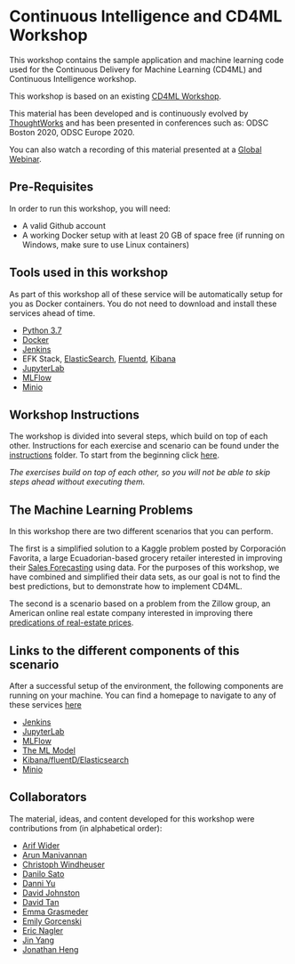 # Continuous Intelligence and CD4ML Workshop


This workshop contains the sample application and machine learning code used for the Continuous Delivery for Machine Learning (CD4ML) and Continuous Intelligence workshop. 

This workshop is based on an existing [CD4ML Workshop](https://github.com/ThoughtWorksInc/cd4ml-workshop).

This material has been developed and is continuously evolved by [ThoughtWorks](https://www.thoughtworks.com/open-source) and has been presented in conferences such as: ODSC Boston 2020, ODSC Europe 2020.

You can also watch a recording of this material presented at a [Global Webinar](https://www.thoughtworks.com/continuous-delivery-for-machine-learning).

## Pre-Requisites

In order to run this workshop, you will need:

* A valid Github account
* A working Docker setup with at least 20 GB of space free (if running on Windows, make sure to use Linux containers)

## Tools used in this workshop

As part of this workshop all of these service will be automatically setup for you as Docker containers. You do not need to download and install these services ahead of time.

* [Python 3.7](https://www.python.org/downloads/release/python-377/)
* [Docker](https://www.docker.com/)
* [Jenkins](https://jenkins.io/)
* EFK Stack, [ElasticSearch](https://www.elastic.co/elasticsearch/), [Fluentd](https://www.fluentd.org/), [Kibana](https://www.elastic.co/kibana) 
* [JupyterLab](https://jupyterlab.readthedocs.io/en/stable/)
* [MLFlow](https://mlflow.org)
* [Minio](https://min.io/)

## Workshop Instructions

The workshop is divided into several steps, which build on top of each other. Instructions for each exercise and scenario can be found under the [instructions](./instructions) folder. To start from the beginning click [here](./instructions/1-SystemSetup.md).

*The exercises build on top of each other, so you will not be able to skip steps ahead without executing them.*

## The Machine Learning Problems

In this workshop there are two different scenarios that you can perform.

The first is a simplified solution to a Kaggle problem posted by Corporación Favorita, a large Ecuadorian-based grocery retailer interested in improving their [Sales Forecasting](https://www.kaggle.com/c/favorita-grocery-sales-forecasting/overview) using data. For the purposes of this workshop, we have combined and simplified their data sets, as our goal is not to find the best predictions, but to demonstrate how to implement CD4ML.

The second is a scenario based on a problem from the Zillow group, an American online real estate company interested in improving there [predications of real-estate prices](https://www.kaggle.com/c/zillow-prize-1). 

## Links to the different components of this scenario

After a successful setup of the environment, the following components are running on your machine. You can find a homepage to navigate to any of these services [here](http://localhost:3000)

* [Jenkins](http://localhost:10000/blue)
* [JupyterLab](http://127.0.0.1:8888/lab)
* [MLFlow](http://localhost:12000)
* [The ML Model](http://localhost:11000)
* [Kibana/fluentD/Elasticsearch](http://localhost:5601/app/kibana)
* [Minio](http://localhost:9000)

## Collaborators

The material, ideas, and content developed for this workshop were contributions from (in alphabetical order):

* [Arif Wider](https://github.com/arifwider)
* [Arun Manivannan](https://github.com/arunma)
* [Christoph Windheuser](https://github.com/ciwin)
* [Danilo Sato](https://github.com/dtsato)
* [Danni Yu](https://github.com/danniyu)
* [David Johnston](https://github.com/dave31415)
* [David Tan](https://github.com/davified)
* [Emma Grasmeder](https://github.com/emilyagras)
* [Emily Gorcenski](https://github.com/Gorcenski)
* [Eric Nagler](https://github.com/ericnagler)
* [Jin Yang](https://github.com/yytina)
* [Jonathan Heng](https://github.com/jonheng)
